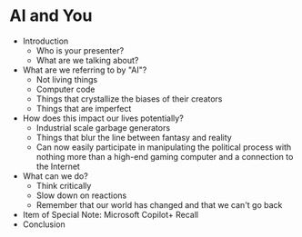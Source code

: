 # AI and You

+ Introduction
  + Who is your presenter?
  + What are we talking about?
+ What are we referring to by "AI"?
  + Not living things
  + Computer code
  + Things that crystallize the biases of their creators
  + Things that are imperfect
+ How does this impact our lives potentially?
  + Industrial scale garbage generators
  + Things that blur the line between fantasy and reality
  + Can now easily participate in manipulating the political process with nothing more than a high-end gaming computer and a connection to the Internet
+ What can we do?
  + Think critically
  + Slow down on reactions
  + Remember that our world has changed and that we can't go back
+ Item of Special Note: Microsoft Copilot+ Recall
+ Conclusion
